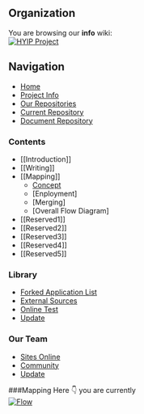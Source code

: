 ## Organization
You are browsing our **info** wiki:        
[![HYIP Project](https://avatars2.githubusercontent.com/u/8466209?v=3&s=460)](https://github.com/hyip)    
## Navigation
* [Home](https://github.com/hyip)
* [Project Info](https://github.com/hyip/info)
* [Our Repositories](https://github.com/hyip?tab=repositories)
* [Current Repository](https://github.com/hyip/info)
* [Document Repository](https://github.com/hyip/info/wiki)

### Contents
* [[Introduction]]
* [[Writing]]
* [[Mapping]]
    * [Concept](%5Mapping%5D-Concept)
    * [Enployment]
    * [Merging]
    * [Overall Flow Diagram]
* [[Reserved1]]
* [[Reserved2]]
* [[Reserved3]]
* [[Reserved4]]
* [[Reserved5]]

### Library
* [Forked Application List](%5BHOW-TO%5D-Installation)
* [External Sources](%5BHOW-TO%5D-How-To-Blog)
* [Online Test](%5BHOW-TO%5D-Pagination)
* [Update](%5BHOW-TO%5D-Using-Nginx-with-Phile)

### Our Team
* [Sites Online](%5BCOMMUNITY%5D-Sites-using-Phile)
* [Community](%5BCOMMUNITY%5D-Plugins)
* [Update](%5BCOMMUNITY%5D-Themes)

###Mapping
Here :point_down: you are currently         
[![Flow](https://hyipworld.github.io/images/github/doc/info.png)](https://github.com/hyip/info/wiki/%5BFlow%5D-Overall-Flow-Diagram)    